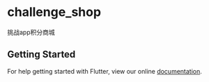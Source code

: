 # challenge_shop

挑战app积分商城

## Getting Started

For help getting started with Flutter, view our online
[documentation](https://flutter.io/).
